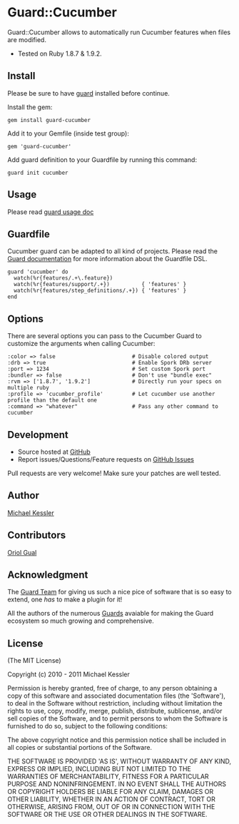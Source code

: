 # Guard::Cucumber

Guard::Cucumber allows to automatically run Cucumber features when files are modified.

- Tested on Ruby 1.8.7 & 1.9.2.

## Install

Please be sure to have [guard](http://github.com/guard/guard) installed before continue.

Install the gem:

    gem install guard-cucumber

Add it to your Gemfile (inside test group):

    gem 'guard-cucumber'

Add guard definition to your Guardfile by running this command:

    guard init cucumber

## Usage

Please read [guard usage doc](http://github.com/guard/guard#readme)

## Guardfile

Cucumber guard can be adapted to all kind of projects. Please read the
[Guard documentation](http://github.com/guard/guard#readme) for more information about the Guardfile DSL.

    guard 'cucumber' do
      watch(%r{features/.+\.feature})
      watch(%r{features/support/.+})          { 'features' }
      watch(%r{features/step_definitions/.+}) { 'features' }
    end

## Options

There are several options you can pass to the Cucumber Guard to customize the arguments when calling Cucumber:

    :color => false                        # Disable colored output
    :drb => true                           # Enable Spork DRb server
    :port => 1234                          # Set custom Spork port
    :bundler => false                      # Don't use "bundle exec"
    :rvm => ['1.8.7', '1.9.2']             # Directly run your specs on multiple ruby
    :profile => 'cucumber_profile'         # Let cucumber use another profile than the default one
    :command => "whatever"                 # Pass any other command to cucumber

## Development

- Source hosted at [GitHub](http://github.com/netzpirat/guard-cucumber)
- Report issues/Questions/Feature requests on [GitHub Issues](http://github.com/netzpirat/guard-cucumber/issues)

Pull requests are very welcome! Make sure your patches are well tested.

## Author

[Michael Kessler](http://github.com/netzpirat)

## Contributors

[Oriol Gual](https://github.com/oriolgual)

## Acknowledgment

The [Guard Team](https://github.com/guard/guard/contributors) for giving us such a nice pice of software
that is so easy to extend, one *has* to make a plugin for it!

All the authors of the numerous [Guards](http://github.com/guard) avaiable for making the Guard ecosystem
so much growing and comprehensive.

## License

(The MIT License)

Copyright (c) 2010 - 2011 Michael Kessler

Permission is hereby granted, free of charge, to any person obtaining
a copy of this software and associated documentation files (the
'Software'), to deal in the Software without restriction, including
without limitation the rights to use, copy, modify, merge, publish,
distribute, sublicense, and/or sell copies of the Software, and to
permit persons to whom the Software is furnished to do so, subject to
the following conditions:

The above copyright notice and this permission notice shall be
included in all copies or substantial portions of the Software.

THE SOFTWARE IS PROVIDED 'AS IS', WITHOUT WARRANTY OF ANY KIND,
EXPRESS OR IMPLIED, INCLUDING BUT NOT LIMITED TO THE WARRANTIES OF
MERCHANTABILITY, FITNESS FOR A PARTICULAR PURPOSE AND NONINFRINGEMENT.
IN NO EVENT SHALL THE AUTHORS OR COPYRIGHT HOLDERS BE LIABLE FOR ANY
CLAIM, DAMAGES OR OTHER LIABILITY, WHETHER IN AN ACTION OF CONTRACT,
TORT OR OTHERWISE, ARISING FROM, OUT OF OR IN CONNECTION WITH THE
SOFTWARE OR THE USE OR OTHER DEALINGS IN THE SOFTWARE.
